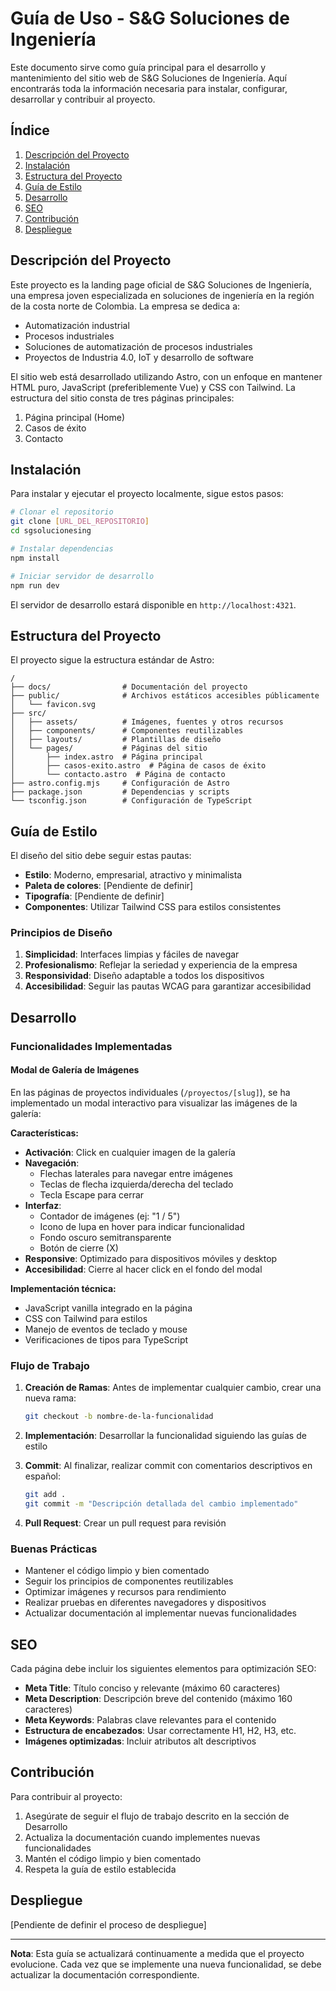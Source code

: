 # Guía de Uso - S&G Soluciones de Ingeniería

Este documento sirve como guía principal para el desarrollo y mantenimiento del sitio web de S&G Soluciones de Ingeniería. Aquí encontrarás toda la información necesaria para instalar, configurar, desarrollar y contribuir al proyecto.

## Índice

1. [Descripción del Proyecto](#descripción-del-proyecto)
2. [Instalación](#instalación)
3. [Estructura del Proyecto](#estructura-del-proyecto)
4. [Guía de Estilo](#guía-de-estilo)
5. [Desarrollo](#desarrollo)
6. [SEO](#seo)
7. [Contribución](#contribución)
8. [Despliegue](#despliegue)

## Descripción del Proyecto

Este proyecto es la landing page oficial de S&G Soluciones de Ingeniería, una empresa joven especializada en soluciones de ingeniería en la región de la costa norte de Colombia. La empresa se dedica a:

- Automatización industrial
- Procesos industriales
- Soluciones de automatización de procesos industriales
- Proyectos de Industria 4.0, IoT y desarrollo de software

El sitio web está desarrollado utilizando Astro, con un enfoque en mantener HTML puro, JavaScript (preferiblemente Vue) y CSS con Tailwind. La estructura del sitio consta de tres páginas principales:

1. Página principal (Home)
2. Casos de éxito
3. Contacto

## Instalación

Para instalar y ejecutar el proyecto localmente, sigue estos pasos:

```bash
# Clonar el repositorio
git clone [URL_DEL_REPOSITORIO]
cd sgsolucionesing

# Instalar dependencias
npm install

# Iniciar servidor de desarrollo
npm run dev
```

El servidor de desarrollo estará disponible en `http://localhost:4321`.

## Estructura del Proyecto

El proyecto sigue la estructura estándar de Astro:

```
/
├── docs/                # Documentación del proyecto
├── public/              # Archivos estáticos accesibles públicamente
│   └── favicon.svg
├── src/
│   ├── assets/          # Imágenes, fuentes y otros recursos
│   ├── components/      # Componentes reutilizables
│   ├── layouts/         # Plantillas de diseño
│   └── pages/           # Páginas del sitio
│       ├── index.astro  # Página principal
│       ├── casos-exito.astro  # Página de casos de éxito
│       └── contacto.astro  # Página de contacto
├── astro.config.mjs     # Configuración de Astro
├── package.json         # Dependencias y scripts
└── tsconfig.json        # Configuración de TypeScript
```

## Guía de Estilo

El diseño del sitio debe seguir estas pautas:

- **Estilo**: Moderno, empresarial, atractivo y minimalista
- **Paleta de colores**: [Pendiente de definir]
- **Tipografía**: [Pendiente de definir]
- **Componentes**: Utilizar Tailwind CSS para estilos consistentes

### Principios de Diseño

1. **Simplicidad**: Interfaces limpias y fáciles de navegar
2. **Profesionalismo**: Reflejar la seriedad y experiencia de la empresa
3. **Responsividad**: Diseño adaptable a todos los dispositivos
4. **Accesibilidad**: Seguir las pautas WCAG para garantizar accesibilidad

## Desarrollo

### Funcionalidades Implementadas

#### Modal de Galería de Imágenes

En las páginas de proyectos individuales (`/proyectos/[slug]`), se ha implementado un modal interactivo para visualizar las imágenes de la galería:

**Características:**
- **Activación**: Click en cualquier imagen de la galería
- **Navegación**: 
  - Flechas laterales para navegar entre imágenes
  - Teclas de flecha izquierda/derecha del teclado
  - Tecla Escape para cerrar
- **Interfaz**:
  - Contador de imágenes (ej: "1 / 5")
  - Icono de lupa en hover para indicar funcionalidad
  - Fondo oscuro semitransparente
  - Botón de cierre (X)
- **Responsive**: Optimizado para dispositivos móviles y desktop
- **Accesibilidad**: Cierre al hacer click en el fondo del modal

**Implementación técnica:**
- JavaScript vanilla integrado en la página
- CSS con Tailwind para estilos
- Manejo de eventos de teclado y mouse
- Verificaciones de tipos para TypeScript

### Flujo de Trabajo

1. **Creación de Ramas**: Antes de implementar cualquier cambio, crear una nueva rama:
   ```bash
   git checkout -b nombre-de-la-funcionalidad
   ```

2. **Implementación**: Desarrollar la funcionalidad siguiendo las guías de estilo

3. **Commit**: Al finalizar, realizar commit con comentarios descriptivos en español:
   ```bash
   git add .
   git commit -m "Descripción detallada del cambio implementado"
   ```

4. **Pull Request**: Crear un pull request para revisión

### Buenas Prácticas

- Mantener el código limpio y bien comentado
- Seguir los principios de componentes reutilizables
- Optimizar imágenes y recursos para rendimiento
- Realizar pruebas en diferentes navegadores y dispositivos
- Actualizar documentación al implementar nuevas funcionalidades

## SEO

Cada página debe incluir los siguientes elementos para optimización SEO:

- **Meta Title**: Título conciso y relevante (máximo 60 caracteres)
- **Meta Description**: Descripción breve del contenido (máximo 160 caracteres)
- **Meta Keywords**: Palabras clave relevantes para el contenido
- **Estructura de encabezados**: Usar correctamente H1, H2, H3, etc.
- **Imágenes optimizadas**: Incluir atributos alt descriptivos

## Contribución

Para contribuir al proyecto:

1. Asegúrate de seguir el flujo de trabajo descrito en la sección de Desarrollo
2. Actualiza la documentación cuando implementes nuevas funcionalidades
3. Mantén el código limpio y bien comentado
4. Respeta la guía de estilo establecida

## Despliegue

[Pendiente de definir el proceso de despliegue]

---

**Nota**: Esta guía se actualizará continuamente a medida que el proyecto evolucione. Cada vez que se implemente una nueva funcionalidad, se debe actualizar la documentación correspondiente.